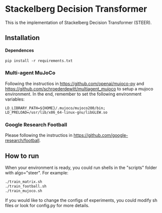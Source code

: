 # Stackelberg Decision  Transformer

This is the implementation of Stackelberg Decision  Transformer (STEER). 

## Installation

#### Dependences

```
pip install -r requirements.txt
```

### Multi-agent MuJoCo

Following the instructios in https://github.com/openai/mujoco-py and https://github.com/schroederdewitt/multiagent_mujoco to setup a mujoco environment. In the end, remember to set the following environment variables:

```
LD_LIBRARY_PATH=${HOME}/.mujoco/mujoco200/bin;
LD_PRELOAD=/usr/lib/x86_64-linux-gnu/libGLEW.so
```

### Google Research Football

Please following the instructios in https://github.com/google-research/football.

## How to run
When your environment is ready, you could run shells in the "scripts" folder with algo="steer". For example:
``` Bash
./train_matrix.sh
./train_football.sh
./train_mujoco.sh
```
If you would like to change the configs of experiments, you could modify sh files or look for config.py for more details.



